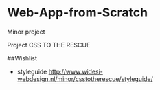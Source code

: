 # Web-App-from-Scratch
Minor project

Project CSS TO THE RESCUE

##Wishlist
* styleguide http://www.widesi-webdesign.nl/minor/csstotherescue/styleguide/
